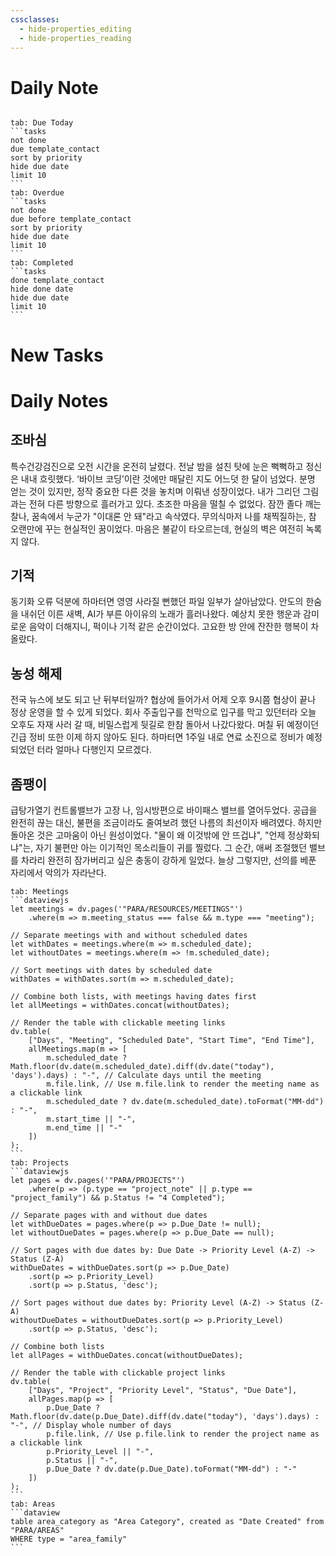 ```yaml
---
cssclasses:
  - hide-properties_editing
  - hide-properties_reading
---
```

# Daily Note
```calendar-nav
```
````tabs
tab: Due Today
```tasks
not done
due template_contact
sort by priority
hide due date
limit 10
```
tab: Overdue
```tasks 
not done 
due before template_contact
sort by priority
hide due date
limit 10
```
tab: Completed
```tasks
done template_contact
hide done date
hide due date
limit 10
```
````
# New Tasks


# Daily Notes

## 조바심

특수건강검진으로 오전 시간을 온전히 날렸다. 전날 밤을 설친 탓에 눈은 뻑뻑하고 정신은 내내 흐릿했다.
‘바이브 코딩’이란 것에만 매달린 지도 어느덧 한 달이 넘었다. 분명 얻는 것이 있지만, 정작 중요한 다른 것을 놓치며 이뤄낸 성장이었다. 내가 그리던 그림과는 전혀 다른 방향으로 흘러가고 있다.
초조한 마음을 떨칠 수 없었다. 잠깐 졸다 깨는 찰나, 꿈속에서 누군가 "이대론 안 돼"라고 속삭였다. 무의식마저 나를 채찍질하는, 참 오랜만에 꾸는 현실적인 꿈이었다. 마음은 불같이 타오르는데, 현실의 벽은 여전히 녹록지 않다.
## 기적

동기화 오류 덕분에 하마터면 영영 사라질 뻔했던 파일 일부가 살아남았다. 안도의 한숨을 내쉬던 이른 새벽, AI가 부른 아이유의 노래가 흘러나왔다.
예상치 못한 행운과 감미로운 음악이 더해지니, 퍽이나 기적 같은 순간이었다. 고요한 방 안에 잔잔한 행복이 차올랐다.

## 농성 해제

전국 뉴스에 보도 되고 난 뒤부터일까? 협상에 들어가서 어제 오후 9시쯤 협상이 끝나 정상 운영을 할 수 있게 되었다. 회사 주출입구를 천막으로 입구를 막고 있던터라 오늘 오후도 자재 사러 갈 때, 비밀스럽게 뒷길로 한참 돌아서 나갔다왔다.  며칠 뒤 예정이던 긴급 정비 또한 이제 하지 않아도 된다. 하마터면 1주일 내로 연료 소진으로 정비가 예정되었던 터라 얼마나 다행인지 모르겠다.

## 좀팽이

급탕가열기 컨트롤밸브가 고장 나, 임시방편으로 바이패스 밸브를 열어두었다. 공급을 완전히 끊는 대신, 불편을 조금이라도 줄여보려 했던 나름의 최선이자 배려였다.
하지만 돌아온 것은 고마움이 아닌 원성이었다. "물이 왜 이것밖에 안 뜨겁냐", "언제 정상화되냐"는, 자기 불편만 아는 이기적인 목소리들이 귀를 찔렀다.
그 순간, 애써 조절했던 밸브를 차라리 완전히 잠가버리고 싶은 충동이 강하게 일었다. 늘상 그렇지만, 선의를 베푼 자리에서 악의가 자라난다. 



````tabs
tab: Meetings
```dataviewjs
let meetings = dv.pages('"PARA/RESOURCES/MEETINGS"')
    .where(m => m.meeting_status === false && m.type === "meeting");

// Separate meetings with and without scheduled dates
let withDates = meetings.where(m => m.scheduled_date);
let withoutDates = meetings.where(m => !m.scheduled_date);

// Sort meetings with dates by scheduled date
withDates = withDates.sort(m => m.scheduled_date);

// Combine both lists, with meetings having dates first
let allMeetings = withDates.concat(withoutDates);

// Render the table with clickable meeting links
dv.table(
    ["Days", "Meeting", "Scheduled Date", "Start Time", "End Time"],
    allMeetings.map(m => [
        m.scheduled_date ? Math.floor(dv.date(m.scheduled_date).diff(dv.date("today"), 'days').days) : "-", // Calculate days until the meeting
        m.file.link, // Use m.file.link to render the meeting name as a clickable link
        m.scheduled_date ? dv.date(m.scheduled_date).toFormat("MM-dd") : "-",
        m.start_time || "-",
        m.end_time || "-"
    ])
);
```
tab: Projects
```dataviewjs
let pages = dv.pages('"PARA/PROJECTS"')
    .where(p => (p.type == "project_note" || p.type == "project_family") && p.Status != "4 Completed");

// Separate pages with and without due dates
let withDueDates = pages.where(p => p.Due_Date != null);
let withoutDueDates = pages.where(p => p.Due_Date == null);

// Sort pages with due dates by: Due Date -> Priority Level (A-Z) -> Status (Z-A)
withDueDates = withDueDates.sort(p => p.Due_Date)
    .sort(p => p.Priority_Level)
    .sort(p => p.Status, 'desc');

// Sort pages without due dates by: Priority Level (A-Z) -> Status (Z-A)
withoutDueDates = withoutDueDates.sort(p => p.Priority_Level)
    .sort(p => p.Status, 'desc');

// Combine both lists
let allPages = withDueDates.concat(withoutDueDates);

// Render the table with clickable project links
dv.table(
    ["Days", "Project", "Priority Level", "Status", "Due Date"],
    allPages.map(p => [
        p.Due_Date ? Math.floor(dv.date(p.Due_Date).diff(dv.date("today"), 'days').days) : "-", // Display whole number of days
        p.file.link, // Use p.file.link to render the project name as a clickable link
        p.Priority_Level || "-",
        p.Status || "-",
        p.Due_Date ? dv.date(p.Due_Date).toFormat("MM-dd") : "-"
    ])
);
```
tab: Areas
```dataview
table area_category as "Area Category", created as "Date Created" from "PARA/AREAS"
WHERE type = "area_family"
```
````


